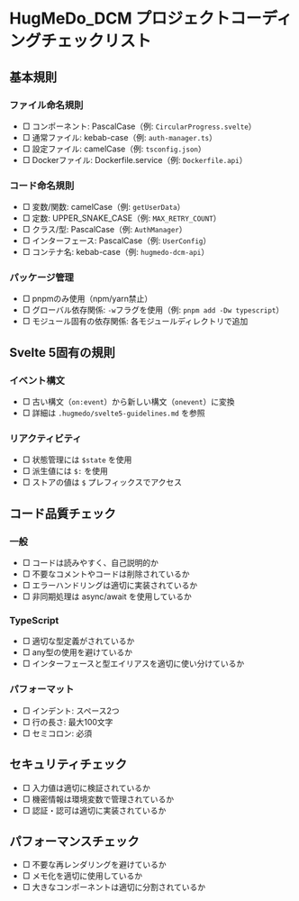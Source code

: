 # HugMeDo_DCM プロジェクトコーディングチェックリスト

## 基本規則

### ファイル命名規則
- □ コンポーネント: PascalCase（例: `CircularProgress.svelte`）
- □ 通常ファイル: kebab-case（例: `auth-manager.ts`）
- □ 設定ファイル: camelCase（例: `tsconfig.json`）
- □ Dockerファイル: Dockerfile.service（例: `Dockerfile.api`）

### コード命名規則
- □ 変数/関数: camelCase（例: `getUserData`）
- □ 定数: UPPER_SNAKE_CASE（例: `MAX_RETRY_COUNT`）
- □ クラス/型: PascalCase（例: `AuthManager`）
- □ インターフェース: PascalCase（例: `UserConfig`）
- □ コンテナ名: kebab-case（例: `hugmedo-dcm-api`）

### パッケージ管理
- □ pnpmのみ使用（npm/yarn禁止）
- □ グローバル依存関係: `-w`フラグを使用（例: `pnpm add -Dw typescript`）
- □ モジュール固有の依存関係: 各モジュールディレクトリで追加

## Svelte 5固有の規則

### イベント構文
- □ 古い構文（`on:event`）から新しい構文（`onevent`）に変換
- □ 詳細は `.hugmedo/svelte5-guidelines.md` を参照

### リアクティビティ
- □ 状態管理には `$state` を使用
- □ 派生値には `$:` を使用
- □ ストアの値は `$` プレフィックスでアクセス

## コード品質チェック

### 一般
- □ コードは読みやすく、自己説明的か
- □ 不要なコメントやコードは削除されているか
- □ エラーハンドリングは適切に実装されているか
- □ 非同期処理は async/await を使用しているか

### TypeScript
- □ 適切な型定義がされているか
- □ any型の使用を避けているか
- □ インターフェースと型エイリアスを適切に使い分けているか

### パフォーマット
- □ インデント: スペース2つ
- □ 行の長さ: 最大100文字
- □ セミコロン: 必須

## セキュリティチェック

- □ 入力値は適切に検証されているか
- □ 機密情報は環境変数で管理されているか
- □ 認証・認可は適切に実装されているか

## パフォーマンスチェック

- □ 不要な再レンダリングを避けているか
- □ メモ化を適切に使用しているか
- □ 大きなコンポーネントは適切に分割されているか
